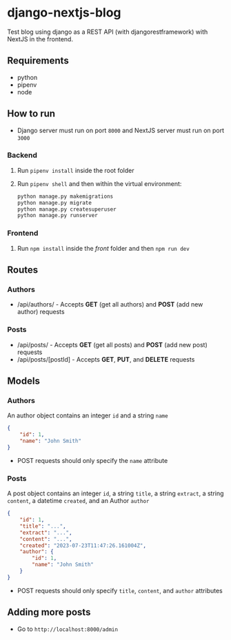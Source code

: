 # django-nextjs-blog

Test blog using django as a REST API (with djangorestframework) with NextJS in the frontend.

## Requirements

- python
- pipenv
- node

## How to run

- Django server must run on port `8000` and NextJS server must run on port `3000`

### Backend

1. Run `pipenv install` inside the root folder
2. Run `pipenv shell` and then within the virtual environment:

    ```bash
    python manage.py makemigrations
    python manage.py migrate
    python manage.py createsuperuser
    python manage.py runserver
    ```

### Frontend

1. Run `npm install` inside the *front* folder and then `npm run dev`

## Routes

### Authors

- /api/authors/ - Accepts **GET** (get all authors) and **POST** (add new author) requests

### Posts

- /api/posts/ - Accepts **GET** (get all posts) and **POST** (add new post) requests
- /api/posts/[postId] - Accepts **GET**, **PUT**, and **DELETE** requests

## Models

### Authors

An author object contains an integer `id` and a string `name`

```json
{
    "id": 1,
    "name": "John Smith"
}
```

- POST requests should only specify the `name` attribute

### Posts

A post object contains an integer `id`, a string `title`, a string `extract`, a string `content`, a datetime `created`, and an Author `author`

```json
{
    "id": 1,
    "title": "...",
    "extract": "...",
    "content": "...",
    "created": "2023-07-23T11:47:26.161004Z",
    "author": {
        "id": 1,
        "name": "John Smith"
    }
}
```

- POST requests should only specify `title`, `content`, and `author` attributes

## Adding more posts

- Go to `http://localhost:8000/admin`
